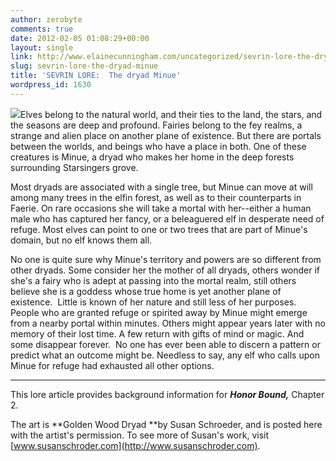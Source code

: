 ```yaml
---
author: zerobyte
comments: true
date: 2012-02-05 01:08:29+00:00
layout: single
link: http://www.elainecunningham.com/uncategorized/sevrin-lore-the-dryad-minue/
slug: sevrin-lore-the-dryad-minue
title: 'SEVRIN LORE:  The dryad Minue'
wordpress_id: 1630
---
```


[![](http://www.elainecunningham.com/wp-content/uploads/2012/02/Dryad-Schroeder.jpg)](http://www.elainecunningham.com/wp-content/uploads/2012/02/Dryad-Schroeder.jpg)Elves belong to the natural world, and their ties to the land, the stars, and the seasons are deep and profound. Fairies belong to the fey realms, a strange and alien place on another plane of existence. But there are portals between the worlds, and beings who have a place in both. One of these creatures is Minue, a dryad who makes her home in the deep forests surrounding Starsingers grove.

Most dryads are associated with a single tree, but Minue can move at will among many trees in the elfin forest, as well as to their counterparts in Faerie. On rare occasions she will take a mortal with her--either a human male who has captured her fancy, or a beleaguered elf in desperate need of refuge. Most elves can point to one or two trees that are part of Minue's domain, but no elf knows them all.

No one is quite sure why Minue's territory and powers are so different from other dryads. Some consider her the mother of all dryads, others wonder if she's a fairy who is adept at passing into the mortal realm, still others believe she is a goddess whose true home is yet another plane of existence.  Little is known of her nature and still less of her purposes. People who are granted refuge or spirited away by Minue might emerge from a nearby portal within minutes. Others might appear years later with no memory of their lost time. A few return with gifts of mind or magic. And some disappear forever.  No one has ever been able to discern a pattern or predict what an outcome might be. Needless to say, any elf who calls upon Minue for refuge had exhausted all other options.

**************

This lore article provides background information for _**Honor Bound,**_ Chapter 2.

The art is **Golden Wood Dryad **by Susan Schroeder, and is posted here with the artist's permission. To see more of Susan's work, visit [www.susanschroder.com](http://www.susanschroder.com).
